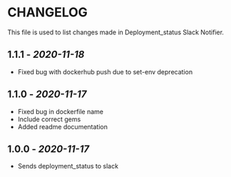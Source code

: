 # CHANGELOG

This file is used to list changes made in Deployment_status Slack Notifier.

## 1.1.1 - *2020-11-18*

- Fixed bug with dockerhub push due to set-env deprecation

## 1.1.0 - *2020-11-17*

- Fixed bug in dockerfile name
- Include correct gems
- Added readme documentation

## 1.0.0 - *2020-11-17*

- Sends deployment_status to slack
